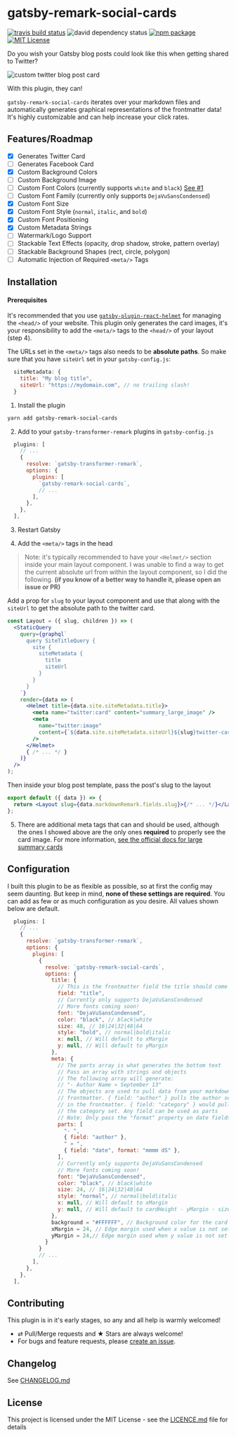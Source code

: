 # gatsby-remark-social-cards

[![travis build status](https://img.shields.io/travis/garetmckinley/gatsby-remark-social-cards.svg?style=flat-square)](https://travis-ci.org/garetmckinley/gatsby-remark-social-cards)
![david dependency status](https://img.shields.io/david/garetmckinley/gatsby-remark-social-cards.svg?style=flat-square)
[![npm package](https://img.shields.io/npm/v/gatsby-remark-social-cards.svg?style=flat-square)](https://www.npmjs.org/package/gatsby-remark-social-cards)
[![MIT License](https://img.shields.io/github/license/garetmckinley/gatsby-remark-social-cards.svg?style=flat-square)](https://github.com/garetmckinley/gatsby-remark-social-cards/blob/master/LICENCE.md)

Do you wish your Gatsby blog posts could look like this when getting shared to Twitter?

![custom twitter blog post card](https://imgur.com/VUu6hlm.jpg)

With this plugin, they can!

`gatsby-remark-social-cards` iterates over your markdown files and automatically generates graphical representations of the frontmatter data! It's highly customizable and can help increase your click rates.

## Features/Roadmap

- [x] Generates Twitter Card
- [ ] Generates Facebook Card
- [x] Custom Background Colors
- [ ] Custom Background Image
- [ ] Custom Font Colors (currently supports `white` and `black`) [See #1](https://github.com/garetmckinley/gatsby-remark-social-cards/issues/1)
- [ ] Custom Font Family (currently only supports `DejaVuSansCondensed`)
- [x] Custom Font Size
- [x] Custom Font Style (`normal`, `italic`, and `bold`)
- [x] Custom Font Positioning
- [x] Custom Metadata Strings
- [ ] Watermark/Logo Support
- [ ] Stackable Text Effects (opacity, drop shadow, stroke, pattern overlay)
- [ ] Stackable Background Shapes (rect, circle, polygon)
- [ ] Automatic Injection of Required `<meta/>` Tags

## Installation

#### Prerequisites

It's recommended that you use [`gatsby-plugin-react-helmet`](https://github.com/gatsbyjs/gatsby/blob/master/packages/gatsby-plugin-react-helmet/README.md) for managing the `<head/>` of your website. This plugin only generates the card images, it's your responsibility to add the `<meta/>` tags to the `<head/>` of your layout (step 4).

The URLs set in the `<meta/>` tags also needs to be **absolute paths**. So make sure that you have `siteUrl` set in your `gatsby-config.js`:

```js
  siteMetadata: {
    title: "My blog title",
    siteUrl: "https://mydomain.com", // no trailing slash!
  }
```

1. Install the plugin

```bash
yarn add gatsby-remark-social-cards
```

2. Add to your `gatsby-transformer-remark` plugins in `gatsby-config.js`

```js
  plugins: [
    // ...
    {
      resolve: `gatsby-transformer-remark`,
      options: {
        plugins: [
          `gatsby-remark-social-cards`,
          // ...
        ],
      },
    },
  ],
```

3. Restart Gatsby

4. Add the `<meta/>` tags in the head

> Note: it's typically recommended to have your `<Helmet/>` section inside your main layout component. I was unable to find a way to get the current absolute url from within the layout component, so I did the following. **(if you know of a better way to handle it, please open an issue or PR)**

Add a prop for `slug` to your layout component and use that along with the `siteUrl` to get the absolute path to the twitter card.

```jsx
const Layout = ({ slug, children }) => (
  <StaticQuery
    query={graphql`
      query SiteTitleQuery {
        site {
          siteMetadata {
            title
            siteUrl
          }
        }
      }
    `}
    render={data => (
      <Helmet title={data.site.siteMetadata.title}>
        <meta name="twitter:card" content="summary_large_image" />
        <meta
          name="twitter:image"
          content={`${data.site.siteMetadata.siteUrl}${slug}twitter-card.jpg`}
        />
      </Helmet>
      { /* ... */ }
    )}
  />
);
```

Then inside your blog post template, pass the post's slug to the layout

```jsx
export default ({ data }) => {
  return <Layout slug={data.markdownRemark.fields.slug}>{/* ... */}</Layout>;
};
```

5. There are additional meta tags that can and should be used, although the ones I showed above are the only ones **required** to properly see the card image. For more information, [see the official docs for large summary cards](https://developer.twitter.com/en/docs/tweets/optimize-with-cards/overview/summary-card-with-large-image)

## Configuration

I built this plugin to be as flexible as possible, so at first the config may seem daunting. But keep in mind, **none of these settings are required**. You can add as few or as much configuration as you desire. All values shown below are default.

```js
  plugins: [
    // ...
    {
      resolve: `gatsby-transformer-remark`,
      options: {
        plugins: [
          {
            resolve: `gatsby-remark-social-cards`,
            options: {
              title: {
                // This is the frontmatter field the title should come from
                field: "title",
                // Currently only supports DejaVuSansCondensed
                // More fonts coming soon!
                font: "DejaVuSansCondensed",
                color: "black", // black|white
                size: 48, // 16|24|32|48|64
                style: "bold", // normal|bold|italic
                x: null, // Will default to xMargin
                y: null, // Will default to yMargin
              },
              meta: {
                // The parts array is what generates the bottom text
                // Pass an array with strings and objects
                // The following array will generate:
                // "- Author Name » September 13"
                // The objects are used to pull data from your markdown's
                // frontmatter. { field: "author" } pulls the author set
                // in the frontmatter. { field: "category" } would pull
                // the category set. Any field can be used as parts
                // Note: Only pass the "format" property on date fields
                parts: [
                  "- ",
                  { field: "author" },
                  " » ",
                  { field: "date", format: "mmmm dS" },
                ],
                // Currently only supports DejaVuSansCondensed
                // More fonts coming soon!
                font: "DejaVuSansCondensed",
                color: "black", // black|white
                size: 24, // 16|24|32|48|64
                style: "normal", // normal|bold|italic
                x: null, // Will default to xMargin
                y: null, // Will default to cardHeight - yMargin - size
              },
              background = "#FFFFFF", // Background color for the card
              xMargin = 24, // Edge margin used when x value is not set
              yMargin = 24,// Edge margin used when y value is not set
            }
          }
          // ...
        ],
      },
    },
  ],
```

## Contributing

This plugin is in it's early stages, so any and all help is warmly welcomed!

- ⇄ Pull/Merge requests and ★ Stars are always welcome!
- For bugs and feature requests, please [create an issue](https://github.com/garetmckinley/gatsby-remark-social-cards/issues/new).

## Changelog

See [CHANGELOG.md](./CHANGELOG.md)

## License

This project is licensed under the MIT License - see the
[LICENCE.md](./LICENCE.md) file for details
